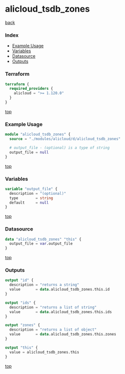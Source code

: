 # alicloud_tsdb_zones

[back](../alicloud.md)

### Index

- [Example Usage](#example-usage)
- [Variables](#variables)
- [Datasource](#datasource)
- [Outputs](#outputs)

### Terraform

```terraform
terraform {
  required_providers {
    alicloud = ">= 1.120.0"
  }
}
```

[top](#index)

### Example Usage

```terraform
module "alicloud_tsdb_zones" {
  source = "./modules/alicloud/d/alicloud_tsdb_zones"

  # output_file - (optional) is a type of string
  output_file = null
}
```

[top](#index)

### Variables

```terraform
variable "output_file" {
  description = "(optional)"
  type        = string
  default     = null
}
```

[top](#index)

### Datasource

```terraform
data "alicloud_tsdb_zones" "this" {
  output_file = var.output_file
}
```

[top](#index)

### Outputs

```terraform
output "id" {
  description = "returns a string"
  value       = data.alicloud_tsdb_zones.this.id
}

output "ids" {
  description = "returns a list of string"
  value       = data.alicloud_tsdb_zones.this.ids
}

output "zones" {
  description = "returns a list of object"
  value       = data.alicloud_tsdb_zones.this.zones
}

output "this" {
  value = alicloud_tsdb_zones.this
}
```

[top](#index)